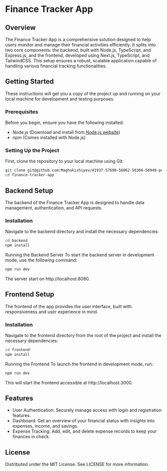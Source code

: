 # Finance Tracker App

## Overview

The Finance Tracker App is a comprehensive solution designed to help users
monitor and manage their financial activities efficiently. It splits into two
core components: the backend, built with Node.js, TypeScript, and Express.js,
and the frontend, developed using Next.js, TypeScript, and TailwindCSS. This
setup ensures a robust, scalable application capable of handling various
financial tracking functionalities.

## Getting Started

These instructions will get you a copy of the project up and running on your
local machine for development and testing purposes.

### Prerequisites

Before you begin, ensure you have the following installed:

-   Node.js (Download and install from [Node.js website](https://nodejs.org/))
-   npm (Comes installed with Node.js)

### Setting Up the Project

First, clone the repository to your local machine using Git:

```bash
git clone git@github.com:Maghakishiyev/41937-57690-56862-56366-56940-personal-finance-tracker-app.git
cd finance-tracker-app
```

## Backend Setup

The backend of the Finance Tracker App is designed to handle data management,
authentication, and API requests.

### Installation

Navigate to the backend directory and install the necessary dependencies:

```bash
cd backend
npm install
```

Running the Backend Server To start the backend server in development mode, use
the following command:

```bash
npm run dev
```

The server start on http://localhost:8080.

## Frontend Setup

The frontend of the app provides the user interface, built with responsiveness
and user experience in mind.

### Installation

Navigate to the frontend directory from the root of the project and install the
necessary dependencies:

```bash
cd frontend
npm install
```

Running the Frontend To launch the frontend in development mode, run:

```bash
npm run dev
```

This will start the frontend accessible at http://localhost:3000.

## Features

-   User Authentication: Securely manage access with login and registration
    features.
-   Dashboard: Get an overview of your financial status with insights into
    expenses, income, and savings.
-   Expense Tracking: Add, edit, and delete expense records to keep your
    finances in check.

## License

Distributed under the MIT License. See LICENSE for more information.
